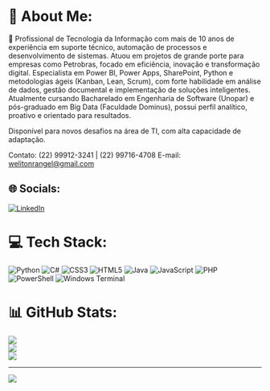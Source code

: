# 💫 About Me:
📌 Profissional de Tecnologia da Informação com mais de 10 anos de experiência em suporte técnico, automação de processos e desenvolvimento de sistemas. Atuou em projetos de grande porte para empresas como Petrobras, focado em eficiência, inovação e transformação digital. Especialista em Power BI, Power Apps, SharePoint, Python e metodologias ágeis (Kanban, Lean, Scrum), com forte habilidade em análise de dados, gestão documental e implementação de soluções inteligentes. Atualmente cursando Bacharelado em Engenharia de Software (Unopar) e pós-graduado em Big Data (Faculdade Dominus), possui perfil analítico, proativo e orientado para resultados.

Disponível para novos desafios na área de TI, com alta capacidade de adaptação.

Contato:
(22) 99912-3241 | (22) 99716-4708
E-mail: welitonrangel@gmail.com


## 🌐 Socials:
[![LinkedIn](https://img.shields.io/badge/LinkedIn-%230077B5.svg?logo=linkedin&logoColor=white)](https://linkedin.com/in/welitonrangel) 

# 💻 Tech Stack:
![Python](https://img.shields.io/badge/python-3670A0?style=for-the-badge&logo=python&logoColor=ffdd54) ![C#](https://img.shields.io/badge/c%23-%23239120.svg?style=for-the-badge&logo=csharp&logoColor=white) ![CSS3](https://img.shields.io/badge/css3-%231572B6.svg?style=for-the-badge&logo=css3&logoColor=white) ![HTML5](https://img.shields.io/badge/html5-%23E34F26.svg?style=for-the-badge&logo=html5&logoColor=white) ![Java](https://img.shields.io/badge/java-%23ED8B00.svg?style=for-the-badge&logo=openjdk&logoColor=white) ![JavaScript](https://img.shields.io/badge/javascript-%23323330.svg?style=for-the-badge&logo=javascript&logoColor=%23F7DF1E) ![PHP](https://img.shields.io/badge/php-%23777BB4.svg?style=for-the-badge&logo=php&logoColor=white) ![PowerShell](https://img.shields.io/badge/PowerShell-%235391FE.svg?style=for-the-badge&logo=powershell&logoColor=white) ![Windows Terminal](https://img.shields.io/badge/Windows%20Terminal-%234D4D4D.svg?style=for-the-badge&logo=windows-terminal&logoColor=white)
# 📊 GitHub Stats:
![](https://github-readme-stats.vercel.app/api?username=welitonrangel&theme=default&hide_border=false&include_all_commits=false&count_private=false)<br/>
![](https://github-readme-streak-stats.herokuapp.com/?user=welitonrangel&theme=default&hide_border=false)<br/>
![](https://github-readme-stats.vercel.app/api/top-langs/?username=welitonrangel&theme=default&hide_border=false&include_all_commits=false&count_private=false&layout=compact)

---
[![](https://visitcount.itsvg.in/api?id=welitonrangel&icon=0&color=0)](https://visitcount.itsvg.in)

<!-- Proudly created with GPRM ( https://gprm.itsvg.in ) -->
